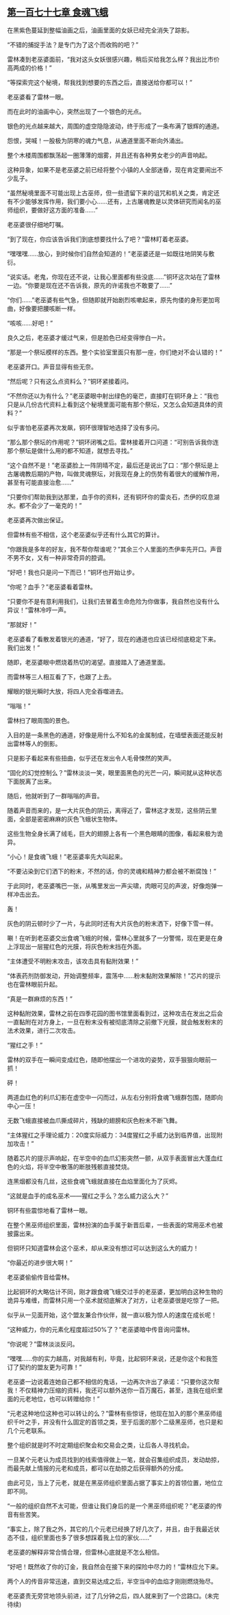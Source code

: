 ## [第一百七十七章 食魂飞蛾](https://www.xxbiquge.com/11_11222/8802194.html)


  在黑紫色蔓延到整幅油画之后，油画里面的女妖已经完全消失了踪影。

  “不错的捕捉手法？是专门为了这个而收购的吧？”

  雷林凑到老巫婆面前，“我对这头女妖很感兴趣，稍后买给我怎么样？我出比市价高两成的价格！”

  “等探索完这个秘境，帮我找到想要的东西之后，直接送给你都可以！”

  老巫婆看了雷林一眼。

  而在此时的油画中心，突然出现了一个银色的光点。

  银色的光点越来越大，周围的虚空隐隐波动，终于形成了一条布满了银辉的通道。

  怨恨，哭喊！一股极为阴寒的魂力气息，从通道里面不断向外涌出。

  整个木楼周围都飘荡起一圈薄薄的烟雾，并且还有各种男女老少的声音响起。

  这种异象，如果不是老巫婆之前已经将整个小镇的人全部迷昏，现在肯定要闹出不少乱子。

  “虽然秘境里面不可能出现上古巫师，但一些遗留下来的诅咒和机关之类，肯定还有不少能够发挥作用，我们要小心……还有，上古屠魂教是以灵体研究而闻名的巫师组织，要做好这方面的准备……”

  老巫婆很仔细地叮嘱。

  “到了现在，你应该告诉我们到底想要找什么了吧？”雷林盯着老巫婆。

  “嘿嘿嘿……放心，到时候你们自然会知道的！”老巫婆还是一如既往地阴笑与敷衍。

  “说实话。老鬼，你现在还不说，让我心里面都有些没底……”铜环这次站在了雷林一边。“你要是现在还不告诉我，原先的许诺我也不敢要了……”

  “你们……”老巫婆有些气急，但随即就开始剧烈咳嗽起来，原先佝偻的身形更加弯曲，好像要把腰咳断一样。

  “咳咳……好吧！”

  良久之后，老巫婆才缓过气来，但是脸色已经变得惨白一片。

  “那是一个祭坛模样的东西。整个实验室里面只有那一座，你们绝对不会认错的！”

  老巫婆开口。声音显得有些无奈。

  “然后呢？只有这么点资料么？”铜环紧接着问。

  “不然你还以为有什么？”老巫婆眼中射出绿色的毫芒，直接盯在铜环身上：“我也只是从几份古代资料上看到这个秘境里面可能有那个祭坛，又怎么会知道具体的资料？”

  似乎害怕老巫婆再次发飙，铜环很理智地选择了没有多问。

  “那么那个祭坛的作用呢？”铜环闭嘴之后。雷林接着开口问道：“可别告诉我你连那个祭坛是做什么用的都不知道，就想去寻找。”

  “这个自然不是！”老巫婆脸上一阵阴晴不定，最后还是说出了口：“那个祭坛是上古屠魂教后期的产物，叫做灵魂祭坛，对我现在身上的伤势有着很大的缓解作用，甚至有可能直接治愈……”

  “只要你们帮助我到达那里，血手你的资料，还有铜环你的雷炎石，杰伊的叹息湖水。都不会少了一毫克的！”

  老巫婆再次做出保证。

  但雷林有些不相信，这个老巫婆似乎还有什么其它的算计。

  “你跟我是多年的好友，我不帮你帮谁呢？”其余三个人里面的杰伊率先开口。声音不男不女，又有一种非常奇异的腔调。

  “好吧！我也只是问一下而已！”铜环也开始让步。

  “你呢？血手？”老巫婆看着雷林。

  “只要你不是有意利用我们，让我们去冒着生命危险为你做事，我自然也没有什么异议！”雷林冷哼一声。

  “那就好！”

  老巫婆看了看散发着银光的通道，“好了，现在的通道也应该已经彻底稳定下来。我们出发！”

  随即，老巫婆眼中燃烧着热切的渴望。直接踏入了通道里面。

  而雷林等三人相互看了下，也跟了上去。

  耀眼的银光瞬时大放，将四人完全吞噬进去。

  “嗡嗡！”

  雷林扫了眼周围的景色。

  入目的是一条黑色的通道，好像是用什么不知名的金属制成，在墙壁表面还能反射出雷林等人的倒影。

  只是影子看起来有些扭曲，似乎还在发出令人毛骨悚然的笑声。

  “固化的幻觉控制么？”雷林淡淡一笑，眼里面黑色的光芒一闪，瞬间就从这种状态下面脱离了出来。

  随后，他就听到了一群嗡嗡的声音。

  随着声音而来的，是一大片灰色的阴云，离得近了，雷林这才发现，这些阴云里面，全部是密密麻麻的灰色飞蛾状生物体。

  这些生物全身长满了绒毛，巨大的翅膀上各有一个黑色眼睛的图像，看起来极为诡异。

  “小心！是食魂飞蛾！”老巫婆率先大叫起来。

  “不要沾染到它们洒下的粉末，不然的话，你的灵魂和精神力都会被不断腐蚀！”

  于此同时，老巫婆嘴巴一张，从嘴里发出一声尖啸，肉眼可见的声波，好像炮弹一样冲击出去。

  轰！

  灰色的阴云顿时少了一片，与此同时还有大片灰色的粉末洒下，好像下雪一样。

  唰！在听到老巫婆交出食魂飞蛾的时候，雷林心里就多了一分警惕，现在更是在身上浮现出一层猩红色的光膜，将灰色粉末挡在外面。

  “主体遭受不明粉末攻击，该攻击具有黏附效果！”

  “体表药剂防御发动，开始调整频率，震荡中……粉末黏附效果解除！”芯片的提示也在雷林眼前升起。

  “真是一群麻烦的东西！”

  这种黏附效果，雷林之前在四季花园的图书馆里面看到过，这种攻击在发出之后会一直黏附在对方身上，一旦在粉末没有被彻底清除之前撤下光膜，就会触发粉末的法术效果，进行二次攻击。

  “猩红之手！”

  雷林的双手在一瞬间变成红色，随即他摆出一个进攻的姿势，双手狠狠向眼前一抓！

  砰！

  两道血红色的利爪幻影在虚空中一闪而过，从左右分别将食魂飞蛾群包围，随即向中心一压！

  无数飞蛾直接被血爪撕成碎片，残缺的翅膀和灰色粉末不断飞舞。

  “主体猩红之手理论威力：20度实际威力：34度猩红之手威力达到临界值，出现附加攻击！”

  随着芯片的提示声响起，在半空中的血爪幻影突然一颤，从双手表面冒出大蓬血红色的火焰，将半空中散落的断肢残骸直接焚烧。

  连黑烟都没有几丝，这些食魂飞蛾就直接在血焰里面化为了灰烬。

  “这就是血手的成名巫术——猩红之手么？怎么威力这么大？”

  铜环有些震惊地看了雷林一眼。

  在整个黑巫师组织里面，雷林扮演的血手属于新晋后辈，一些表面的常用巫术也被披露出来。

  但铜环只知道雷林会这个巫术，却从来没有想过可以达到这么大的威力！

  “你最近的进步很大啊！”

  老巫婆偷偷传音给雷林。

  比起铜环的大略估计不同，刚才跟食魂飞蛾交过手的老巫婆，更加明白这种生物的诡异与难缠，而雷林只用一个巫术就彻底解决了对方，让老巫婆很是吃惊了一把。

  似乎从一见面开始，这个盟友兼合作伙伴，就一直以极为惊人的速度在成长呢！

  “这种威力，你的元素化程度超过50%了？”老巫婆暗中传音询问雷林。

  “你说呢？”雷林淡淡反问。

  “嘿嘿……你的实力越高，对我越有利，毕竟，比起铜环来说，还是你这个和我签订了契约的盟友更为可靠！”

  老巫婆一边说着连她自己都不相信的鬼话，一边再次许出了承诺：“只要你这次帮我！不仅精神力压缩的资料，我还可以额外送你一百万魔石，甚至，连我在组织里面的元老地位，也可以转赠给你！”

  “元老这种地位这种也可以转让的么？”雷林有些惊讶，他现在加入的那个黑巫师组织千叶之手，并没有什么固定的首领之类，至于后面的那个二级黑巫师，也只是和几个元老联系。

  整个组织就是时不时定期组织聚会和交易会之类，让后各人寻找机会。

  一旦某个元老认为成员找到的线索值得做上一笔，就会召集组织成员，发动劫掠，而最先献上情报的元老和成员，都可以在劫掠之后获得额外的分成。

  由此可见，当上了元老，就是在黑巫师组织里面占据了事实上的首领位置，地位立即不同。

  “一般的组织自然不太可能，但谁让我们身后的是一个黑巫师组织呢？”老巫婆的传音有些苦笑。

  “事实上，除了我之外，其它的几个元老已经换了好几次了，并且，由于我最近状态不佳，组织里面也多了很多想踩着我上位的家伙……”

  老巫婆的解释非常合情合理，但雷林心底就是不怎么相信。

  “好吧！既然收了你的订金，我自然会在接下来的探险中尽力的！”雷林应允下来。

  两个人的传音非常迅速，直到交易达成之后，半空当中的血焰才刚刚燃烧殆尽。

  老巫婆责无旁贷地领头前进，过了几分钟之后，四人就来到了一个岔路口。(未完待续)
